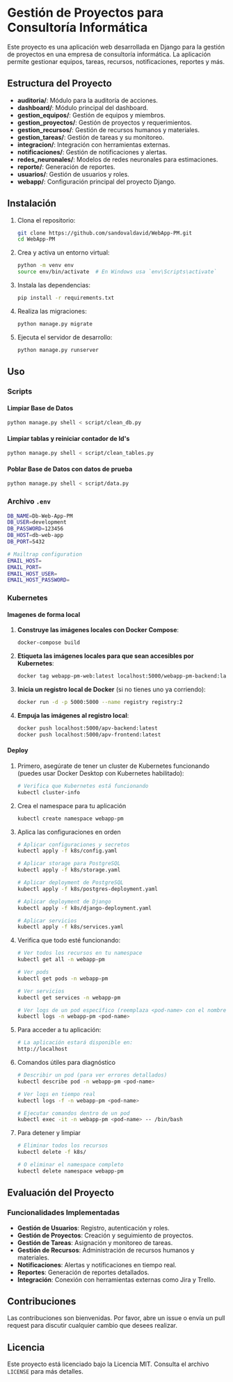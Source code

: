 # Gestión de Proyectos para Consultoría Informática

Este proyecto es una aplicación web desarrollada en Django para la gestión de proyectos en una empresa de consultoría informática. La aplicación permite gestionar equipos, tareas, recursos, notificaciones, reportes y más.

## Estructura del Proyecto

- **auditoria/**: Módulo para la auditoría de acciones.
- **dashboard/**: Módulo principal del dashboard.
- **gestion_equipos/**: Gestión de equipos y miembros.
- **gestion_proyectos/**: Gestión de proyectos y requerimientos.
- **gestion_recursos/**: Gestión de recursos humanos y materiales.
- **gestion_tareas/**: Gestión de tareas y su monitoreo.
- **integracion/**: Integración con herramientas externas.
- **notificaciones/**: Gestión de notificaciones y alertas.
- **redes_neuronales/**: Modelos de redes neuronales para estimaciones.
- **reporte/**: Generación de reportes.
- **usuarios/**: Gestión de usuarios y roles.
- **webapp/**: Configuración principal del proyecto Django.

## Instalación

1. Clona el repositorio:

    ```sh
    git clone https://github.com/sandovaldavid/WebApp-PM.git
    cd WebApp-PM
    ```

2. Crea y activa un entorno virtual:

    ```sh
    python -m venv env
    source env/bin/activate  # En Windows usa `env\Scripts\activate`
    ```

3. Instala las dependencias:

    ```sh
    pip install -r requirements.txt
    ```

4. Realiza las migraciones:

    ```sh
    python manage.py migrate
    ```

5. Ejecuta el servidor de desarrollo:

    ```sh
    python manage.py runserver
    ```

## Uso

### Scripts

#### Limpiar Base de Datos

``` sh
python manage.py shell < script/clean_db.py     
```

#### Limpiar tablas y reiniciar contador de Id's

``` sh
python manage.py shell < script/clean_tables.py   
```

#### Poblar Base de Datos con datos de prueba

``` sh
python manage.py shell < script/data.py  
```

### Archivo `.env`

```sh
DB_NAME=Db-Web-App-PM
DB_USER=development
DB_PASSWORD=123456
DB_HOST=db-web-app
DB_PORT=5432

# Mailtrap configuration
EMAIL_HOST=
EMAIL_PORT=
EMAIL_HOST_USER=
EMAIL_HOST_PASSWORD=
```

### Kubernetes

#### Imagenes de forma local

1. **Construye las imágenes locales con Docker Compose**:

    ```sh
    docker-compose build
    ```

2. **Etiqueta las imágenes locales para que sean accesibles por Kubernetes**:

    ```sh
    docker tag webapp-pm-web:latest localhost:5000/webapp-pm-backend:latest
    ```

3. **Inicia un registro local de Docker** (si no tienes uno ya corriendo):

    ```sh
    docker run -d -p 5000:5000 --name registry registry:2
    ```

4. **Empuja las imágenes al registro local**:

    ```sh
    docker push localhost:5000/apv-backend:latest
    docker push localhost:5000/apv-frontend:latest
    ```

#### Deploy

1. Primero, asegúrate de tener un cluster de Kubernetes funcionando (puedes usar Docker Desktop con Kubernetes habilitado):

    ```sh
    # Verifica que Kubernetes está funcionando
    kubectl cluster-info
    ```

2. Crea el namespace para tu aplicación

    ```sh
    kubectl create namespace webapp-pm
    ```

3. Aplica las configuraciones en orden

    ```sh
    # Aplicar configuraciones y secretos
    kubectl apply -f k8s/config.yaml

    # Aplicar storage para PostgreSQL
    kubectl apply -f k8s/storage.yaml

    # Aplicar deployment de PostgreSQL
    kubectl apply -f k8s/postgres-deployment.yaml

    # Aplicar deployment de Django
    kubectl apply -f k8s/django-deployment.yaml

    # Aplicar servicios
    kubectl apply -f k8s/services.yaml
    ```

4. Verifica que todo esté funcionando:

    ```sh
    # Ver todos los recursos en tu namespace
    kubectl get all -n webapp-pm

    # Ver pods
    kubectl get pods -n webapp-pm

    # Ver servicios
    kubectl get services -n webapp-pm

    # Ver logs de un pod específico (reemplaza <pod-name> con el nombre real del pod)
    kubectl logs -n webapp-pm <pod-name>
    ```

5. Para acceder a tu aplicación:

    ```sh
    # La aplicación estará disponible en:
    http://localhost
    ```

6. Comandos útiles para diagnóstico

    ```sh
    # Describir un pod (para ver errores detallados)
    kubectl describe pod -n webapp-pm <pod-name>

    # Ver logs en tiempo real
    kubectl logs -f -n webapp-pm <pod-name>

    # Ejecutar comandos dentro de un pod
    kubectl exec -it -n webapp-pm <pod-name> -- /bin/bash
    ```

7. Para detener y limpiar

    ```sh
    # Eliminar todos los recursos
    kubectl delete -f k8s/

    # O eliminar el namespace completo
    kubectl delete namespace webapp-pm
    ```

## Evaluación del Proyecto

### Funcionalidades Implementadas

- **Gestión de Usuarios**: Registro, autenticación y roles.
- **Gestión de Proyectos**: Creación y seguimiento de proyectos.
- **Gestión de Tareas**: Asignación y monitoreo de tareas.
- **Gestión de Recursos**: Administración de recursos humanos y materiales.
- **Notificaciones**: Alertas y notificaciones en tiempo real.
- **Reportes**: Generación de reportes detallados.
- **Integración**: Conexión con herramientas externas como Jira y Trello.

## Contribuciones

Las contribuciones son bienvenidas. Por favor, abre un issue o envía un pull request para discutir cualquier cambio que desees realizar.

## Licencia

Este proyecto está licenciado bajo la Licencia MIT. Consulta el archivo `LICENSE` para más detalles.
